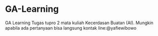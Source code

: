 # GA-Learning
GA Learning
Tugas tupro 2 mata kuliah Kecerdasan Buatan (AI). 
Mungkin apabila ada pertanyaan bisa langsung kontak line:@yafiewibowo
